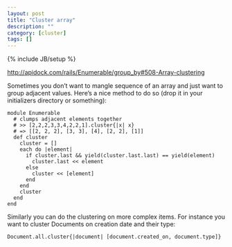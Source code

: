 ```yaml
---
layout: post
title: "Cluster array"
description: ""
category: [cluster]
tags: []
---
```

{% include JB/setup %}


<http://apidock.com/rails/Enumerable/group_by#508-Array-clustering>

Sometimes you don’t want to mangle sequence of an array and just want to group adjacent values. Here’s a nice method to do so (drop it in your initializers directory or something):

    module Enumerable
      # clumps adjacent elements together
      # >> [2,2,2,3,3,4,2,2,1].cluster{|x| x}
      # => [[2, 2, 2], [3, 3], [4], [2, 2], [1]]
      def cluster
        cluster = []
        each do |element|
          if cluster.last && yield(cluster.last.last) == yield(element)
            cluster.last << element
          else
            cluster << [element]
          end
        end
        cluster
      end
    end

Similarly you can do the clustering on more complex items. For instance you want to cluster Documents on creation date and their type:

    Document.all.cluster{|document| [document.created_on, document.type]}

